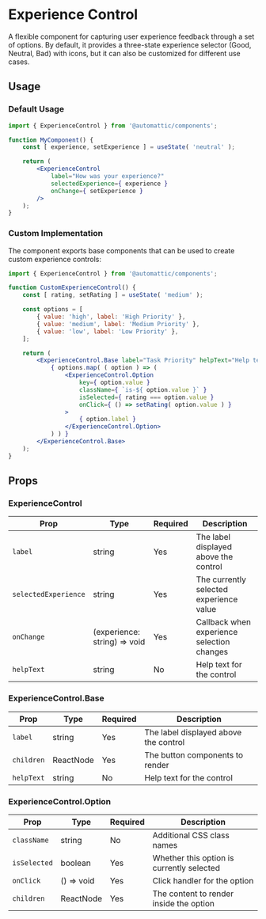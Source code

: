 # Experience Control

A flexible component for capturing user experience feedback through a set of options. By default, it provides a three-state experience selector (Good, Neutral, Bad) with icons, but it can also be customized for different use cases.

## Usage

### Default Usage

```jsx
import { ExperienceControl } from '@automattic/components';

function MyComponent() {
	const [ experience, setExperience ] = useState( 'neutral' );

	return (
		<ExperienceControl
			label="How was your experience?"
			selectedExperience={ experience }
			onChange={ setExperience }
		/>
	);
}
```

### Custom Implementation

The component exports base components that can be used to create custom experience controls:

```jsx
import { ExperienceControl } from '@automattic/components';

function CustomExperienceControl() {
	const [ rating, setRating ] = useState( 'medium' );

	const options = [
		{ value: 'high', label: 'High Priority' },
		{ value: 'medium', label: 'Medium Priority' },
		{ value: 'low', label: 'Low Priority' },
	];

	return (
		<ExperienceControl.Base label="Task Priority" helpText="Help text">
			{ options.map( ( option ) => (
				<ExperienceControl.Option
					key={ option.value }
					className={ `is-${ option.value }` }
					isSelected={ rating === option.value }
					onClick={ () => setRating( option.value ) }
				>
					{ option.label }
				</ExperienceControl.Option>
			) ) }
		</ExperienceControl.Base>
	);
}
```

## Props

### ExperienceControl

| Prop                 | Type                         | Required | Description                                |
| -------------------- | ---------------------------- | -------- | ------------------------------------------ |
| `label`              | string                       | Yes      | The label displayed above the control      |
| `selectedExperience` | string                       | Yes      | The currently selected experience value    |
| `onChange`           | (experience: string) => void | Yes      | Callback when experience selection changes |
| `helpText`           | string                       | No       | Help text for the control                  |

### ExperienceControl.Base

| Prop       | Type      | Required | Description                           |
| ---------- | --------- | -------- | ------------------------------------- |
| `label`    | string    | Yes      | The label displayed above the control |
| `children` | ReactNode | Yes      | The button components to render       |
| `helpText` | string    | No       | Help text for the control             |

### ExperienceControl.Option

| Prop         | Type       | Required | Description                               |
| ------------ | ---------- | -------- | ----------------------------------------- |
| `className`  | string     | No       | Additional CSS class names                |
| `isSelected` | boolean    | Yes      | Whether this option is currently selected |
| `onClick`    | () => void | Yes      | Click handler for the option              |
| `children`   | ReactNode  | Yes      | The content to render inside the option   |
